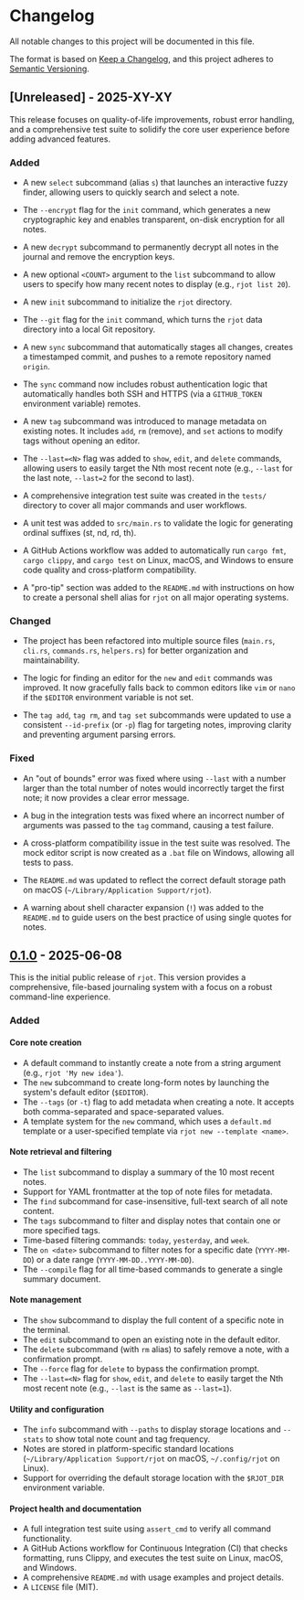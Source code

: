 # Changelog

All notable changes to this project will be documented in this file.

The format is based on [Keep a Changelog](https://keepachangelog.com/en/1.0.0/),
and this project adheres to [Semantic Versioning](https://semver.org/spec/v2.0.0.html).

## [Unreleased] - 2025-XY-XY

This release focuses on quality-of-life improvements, robust error handling, and a comprehensive test suite to solidify the core user experience before adding advanced features.

### Added

* A new `select` subcommand (alias `s`) that launches an interactive fuzzy finder, allowing users to quickly search and select a note.

* The `--encrypt` flag for the `init` command, which generates a new cryptographic key and enables transparent, on-disk encryption for all notes.

* A new `decrypt` subcommand to permanently decrypt all notes in the journal and remove the encryption keys.

* A new optional `<COUNT>` argument to the `list` subcommand to allow users to specify how many recent notes to display (e.g., `rjot list 20`).

* A new `init` subcommand to initialize the `rjot` directory.

*  The `--git` flag for the `init` command, which turns the `rjot` data directory into a local Git repository.

* A new `sync` subcommand that automatically stages all changes, creates a timestamped commit, and pushes to a remote repository named `origin`.

* The `sync` command now includes robust authentication logic that automatically handles both SSH and HTTPS (via a `GITHUB_TOKEN` environment variable) remotes.

* A new `tag` subcommand was introduced to manage metadata on existing notes. It includes `add`, `rm` (remove), and `set` actions to modify tags without opening an editor.

* The `--last=<N>` flag was added to `show`, `edit`, and `delete` commands, allowing users to easily target the Nth most recent note (e.g., `--last` for the last note, `--last=2` for the second to last).

* A comprehensive integration test suite was created in the `tests/` directory to cover all major commands and user workflows.

* A unit test was added to `src/main.rs` to validate the logic for generating ordinal suffixes (st, nd, rd, th).

* A GitHub Actions workflow was added to automatically run `cargo fmt`, `cargo clippy`, and `cargo test` on Linux, macOS, and Windows to ensure code quality and cross-platform compatibility.

* A "pro-tip" section was added to the `README.md` with instructions on how to create a personal shell alias for `rjot` on all major operating systems.

### Changed

* The project has been refactored into multiple source files (`main.rs`, `cli.rs`, `commands.rs`, `helpers.rs`) for better organization and maintainability.

* The logic for finding an editor for the `new` and `edit` commands was improved. It now gracefully falls back to common editors like `vim` or `nano` if the `$EDITOR` environment variable is not set.

* The `tag add`, `tag rm`, and `tag set` subcommands were updated to use a consistent `--id-prefix` (or `-p`) flag for targeting notes, improving clarity and preventing argument parsing errors.

### Fixed

* An "out of bounds" error was fixed where using `--last` with a number larger than the total number of notes would incorrectly target the first note; it now provides a clear error message.

* A bug in the integration tests was fixed where an incorrect number of arguments was passed to the `tag` command, causing a test failure.

* A cross-platform compatibility issue in the test suite was resolved. The mock editor script is now created as a `.bat` file on Windows, allowing all tests to pass.

* The `README.md` was updated to reflect the correct default storage path on macOS (`~/Library/Application Support/rjot`).

* A warning about shell character expansion (`!`) was added to the `README.md` to guide users on the best practice of using single quotes for notes.

## [0.1.0](https://github.com/bgreenwell/rjot/releases/tag/v0.1.0) - 2025-06-08

This is the initial public release of `rjot`. This version provides a comprehensive, file-based journaling system with a focus on a robust command-line experience.

### Added

#### Core note creation
- A default command to instantly create a note from a string argument (e.g., `rjot 'My new idea'`).
- The `new` subcommand to create long-form notes by launching the system's default editor (`$EDITOR`).
- The `--tags` (or `-t`) flag to add metadata when creating a note. It accepts both comma-separated and space-separated values.
- A template system for the `new` command, which uses a `default.md` template or a user-specified template via `rjot new --template <name>`.

#### Note retrieval and filtering
- The `list` subcommand to display a summary of the 10 most recent notes.
- Support for YAML frontmatter at the top of note files for metadata.
- The `find` subcommand for case-insensitive, full-text search of all note content.
- The `tags` subcommand to filter and display notes that contain one or more specified tags.
- Time-based filtering commands: `today`, `yesterday`, and `week`.
- The `on <date>` subcommand to filter notes for a specific date (`YYYY-MM-DD`) or a date range (`YYYY-MM-DD..YYYY-MM-DD`).
- The `--compile` flag for all time-based commands to generate a single summary document.

#### Note management
- The `show` subcommand to display the full content of a specific note in the terminal.
- The `edit` subcommand to open an existing note in the default editor.
- The `delete` subcommand (with `rm` alias) to safely remove a note, with a confirmation prompt.
- The `--force` flag for `delete` to bypass the confirmation prompt.
- The `--last=<N>` flag for `show`, `edit`, and `delete` to easily target the Nth most recent note (e.g., `--last` is the same as `--last=1`).

#### Utility and configuration
- The `info` subcommand with `--paths` to display storage locations and `--stats` to show total note count and tag frequency.
- Notes are stored in platform-specific standard locations (`~/Library/Application Support/rjot` on macOS, `~/.config/rjot` on Linux).
- Support for overriding the default storage location with the `$RJOT_DIR` environment variable.

#### Project health and documentation
- A full integration test suite using `assert_cmd` to verify all command functionality.
- A GitHub Actions workflow for Continuous Integration (CI) that checks formatting, runs Clippy, and executes the test suite on Linux, macOS, and Windows.
- A comprehensive `README.md` with usage examples and project details.
- A `LICENSE` file (MIT).